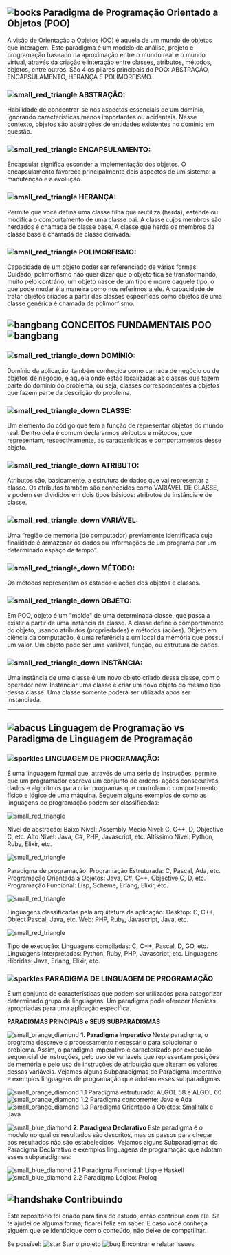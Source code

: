 

## ![books](https://github.githubassets.com/images/icons/emoji/unicode/1f4da.png) Paradigma de Programação Orientado a Objetos (POO)

A visão de Orientação a Objetos (OO) é aquela de um mundo de objetos que interagem.
Este paradigma é um modelo de análise, projeto e programação baseado na aproximação entre o mundo real e o mundo virtual, através da criação e interação entre classes, atributos, métodos, objetos, entre outros.
São 4 os pilares principais do POO: ABSTRAÇÃO, ENCAPSULAMENTO, HERANÇA E POLIMORFISMO.

### ![small_red_triangle](https://github.githubassets.com/images/icons/emoji/unicode/1f53a.png) ABSTRAÇÃO:

Habilidade de concentrar-se nos aspectos essenciais de um domínio, ignorando características menos importantes ou acidentais. Nesse contexto, objetos são abstrações de entidades existentes no domínio em questão.

### ![small_red_triangle](https://github.githubassets.com/images/icons/emoji/unicode/1f53a.png) ENCAPSULAMENTO:

Encapsular significa esconder a implementação dos objetos. O encapsulamento favorece principalmente dois aspectos de um sistema: a manutenção e a evolução.

### ![small_red_triangle](https://github.githubassets.com/images/icons/emoji/unicode/1f53a.png) HERANÇA:

Permite que você defina uma classe filha que reutiliza (herda), estende ou modifica o comportamento de uma classe pai. A classe cujos membros são herdados é chamada de classe base. A classe que herda os membros da classe base é chamada de classe derivada.

### ![small_red_triangle](https://github.githubassets.com/images/icons/emoji/unicode/1f53a.png) POLIMORFISMO:

Capacidade de um objeto poder ser referenciado de várias formas. Cuidado, polimorfismo não quer dizer que o objeto fica se transformando, muito pelo contrário, um objeto nasce de um tipo e morre daquele tipo, o que pode mudar é a maneira como nos referimos a ele. A capacidade de tratar objetos criados a partir das classes específicas como objetos de uma classe genérica é chamada de polimorfismo.



## ![bangbang](https://github.githubassets.com/images/icons/emoji/unicode/203c.png) CONCEITOS FUNDAMENTAIS POO ![bangbang](https://github.githubassets.com/images/icons/emoji/unicode/203c.png)



### ![small_red_triangle_down](https://github.githubassets.com/images/icons/emoji/unicode/1f53b.png) DOMÍNIO:

Domínio da aplicação, também conhecida como camada de negócio ou de objetos de negócio, é aquela onde estão localizadas as classes que fazem parte do domínio do problema, ou seja, classes correspondentes a objetos que fazem parte da descrição do problema.

### ![small_red_triangle_down](https://github.githubassets.com/images/icons/emoji/unicode/1f53b.png) CLASSE:

Um elemento do código que tem a função de representar objetos do mundo real. Dentro dela é comum declararmos atributos e métodos, que representam, respectivamente, as características e comportamentos desse objeto.

### ![small_red_triangle_down](https://github.githubassets.com/images/icons/emoji/unicode/1f53b.png) ATRIBUTO:

Atributos são, basicamente, a estrutura de dados que vai representar a classe. Os atributos também são conhecidos como VARIÁVEL DE CLASSE, e podem ser divididos em dois tipos básicos: atributos de instância e de classe.

### ![small_red_triangle_down](https://github.githubassets.com/images/icons/emoji/unicode/1f53b.png) VARIÁVEL:

Uma “região de memória (do computador) previamente identificada cuja finalidade é armazenar os dados ou informações de um programa por um determinado espaço de tempo”.

### ![small_red_triangle_down](https://github.githubassets.com/images/icons/emoji/unicode/1f53b.png) MÉTODO:

Os métodos representam os estados e ações dos objetos e classes.

### ![small_red_triangle_down](https://github.githubassets.com/images/icons/emoji/unicode/1f53b.png) OBJETO:

Em POO, objeto é um "molde" de uma determinada classe, que passa a existir a partir de uma instância da classe. A classe define o comportamento do objeto, usando atributos (propriedades) e métodos (ações). Objeto em ciência da computação, é uma referência a um local da memória que possui um valor. Um objeto pode ser uma variável, função, ou estrutura de dados.

### ![small_red_triangle_down](https://github.githubassets.com/images/icons/emoji/unicode/1f53b.png) INSTÂNCIA:

Uma instância de uma classe é um novo objeto criado dessa classe, com o operador new. Instanciar uma classe é criar um novo objeto do mesmo tipo dessa classe. Uma classe somente poderá ser utilizada após ser instanciada.



------



## ![abacus](https://github.githubassets.com/images/icons/emoji/unicode/1f9ee.png) Linguagem de Programação vs Paradigma de Linguagem de Programação



### ![sparkles](https://github.githubassets.com/images/icons/emoji/unicode/2728.png) LINGUAGEM DE PROGRAMAÇÃO:

É uma linguagem formal que, através de uma série de instruções, permite que um programador escreva um conjunto de ordens, ações consecutivas, dados e algoritmos para criar programas que controlam o comportamento físico e lógico de uma máquina.
Seguem alguns exemplos de como as linguagens de programação podem ser classificadas:



![small_red_triangle](https://github.githubassets.com/images/icons/emoji/unicode/1f53a.png)

 Nível de abstração:
Baixo Nível: Assembly
Médio Nível: C, C++, D, Objective C, etc.
Alto Nível: Java, C#, PHP, Javascript, etc.
Altíssimo Nível: Python, Ruby, Elixir, etc.



![small_red_triangle](https://github.githubassets.com/images/icons/emoji/unicode/1f53a.png)

 Paradigma de programação:
Programação Estruturada: C, Pascal, Ada, etc.
Programação Orientada a Objetos: Java, C#, C++, Objective C, D, etc.
Programação Funcional: Lisp, Scheme, Erlang, Elixir, etc.



![small_red_triangle](https://github.githubassets.com/images/icons/emoji/unicode/1f53a.png)

 Linguagens classificadas pela arquitetura da aplicação:
Desktop: C, C++, Object Pascal, Java, etc.
Web: PHP, Ruby, Javascript, Java, etc.



![small_red_triangle](https://github.githubassets.com/images/icons/emoji/unicode/1f53a.png)

 Tipo de execução:
Linguagens compiladas: C, C++, Pascal, D, GO, etc.
Linguagens Interpretadas: Python, Ruby, PHP, Javascript, etc.
Linguagens Hibridas: Java, Erlang, Elixir, etc.

### ![sparkles](https://github.githubassets.com/images/icons/emoji/unicode/2728.png) PARADIGMA DE LINGUAGEM DE PROGRAMAÇÃO

É um conjunto de características que podem ser utilizados para categorizar determinado grupo de linguagens. Um paradigma pode oferecer técnicas apropriadas para uma aplicação específica.

**PARADIGMAS PRINCIPAIS e SEUS SUBPARADIGMAS**

![small_orange_diamond](https://github.githubassets.com/images/icons/emoji/unicode/1f538.png) **1. Paradigma Imperativo**
Neste paradigma, o programa descreve o processamento necessário para solucionar o problema. Assim, o paradigma imperativo é caracterizado por execução sequencial de instruções, pelo uso de variáveis que representam posições de memória e pelo uso de instruções de atribuição que alteram os valores dessas variáveis.
Vejamos alguns Subparadigmas do Paradigma Imperativo e exemplos linguagens de programação que adotam esses subparadigmas.

![small_orange_diamond](https://github.githubassets.com/images/icons/emoji/unicode/1f538.png) 1.1 Paradigma estruturado: ALGOL 58 e ALGOL 60
![small_orange_diamond](https://github.githubassets.com/images/icons/emoji/unicode/1f538.png) 1.2 Paradigma concorrente: Java e Ada
![small_orange_diamond](https://github.githubassets.com/images/icons/emoji/unicode/1f538.png) 1.3 Paradigma Orientado a Objetos: Smalltalk e Java

![small_blue_diamond](https://github.githubassets.com/images/icons/emoji/unicode/1f539.png) **2. Paradigma Declarativo**
Este paradigma é o modelo no qual os resultados são descritos, mas os passos para chegar aos resultados não são estabelecidos.
Vejamos alguns Subparadigmas do Paradigma Declarativo e exemplos linguagens de programação que adotam esses subparadigmas:

![small_blue_diamond](https://github.githubassets.com/images/icons/emoji/unicode/1f539.png) 2.1 Paradigma Funcional: Lisp e Haskell
![small_blue_diamond](https://github.githubassets.com/images/icons/emoji/unicode/1f539.png) 2.2 Paradigma Lógico: Prolog



## ![handshake](https://github.githubassets.com/images/icons/emoji/unicode/1f91d.png) Contribuindo

Este repositório foi criado para fins de estudo, então contribua com ele.
Se te ajudei de alguma forma, ficarei feliz em saber. E caso você conheça alguém que se identidique com o conteúdo, não deixe de compatilhar.

Se possível:
![star](https://github.githubassets.com/images/icons/emoji/unicode/2b50.png) Star o projeto
![bug](https://github.githubassets.com/images/icons/emoji/unicode/1f41b.png) Encontrar e relatar issues
